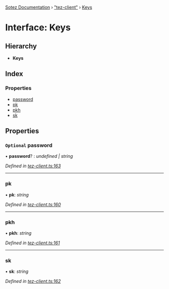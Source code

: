 [Sotez Documentation](../README.md) › ["tez-client"](../modules/_tez_client_.md) › [Keys](_tez_client_.keys.md)

# Interface: Keys


## Hierarchy

* **Keys**

## Index

### Properties

* [password](_tez_client_.keys.md#optional-password)
* [pk](_tez_client_.keys.md#pk)
* [pkh](_tez_client_.keys.md#pkh)
* [sk](_tez_client_.keys.md#sk)

## Properties

### `Optional` password

• **password**? : *undefined | string*

*Defined in [tez-client.ts:163](https://github.com/KZen-networks/sotez/blob/80ad203/src/tez-client.ts#L163)*

___

###  pk

• **pk**: *string*

*Defined in [tez-client.ts:160](https://github.com/KZen-networks/sotez/blob/80ad203/src/tez-client.ts#L160)*

___

###  pkh

• **pkh**: *string*

*Defined in [tez-client.ts:161](https://github.com/KZen-networks/sotez/blob/80ad203/src/tez-client.ts#L161)*

___

###  sk

• **sk**: *string*

*Defined in [tez-client.ts:162](https://github.com/KZen-networks/sotez/blob/80ad203/src/tez-client.ts#L162)*